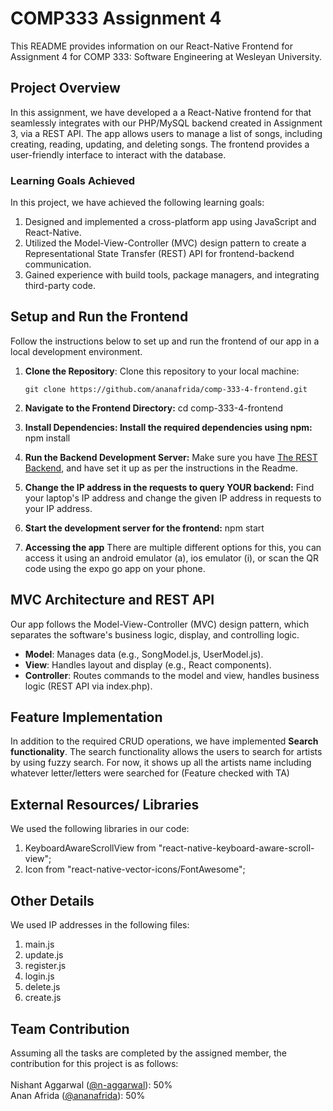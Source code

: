 # COMP333 Assignment 4

This README provides information on our React-Native Frontend for Assignment 4 for COMP 333: Software Engineering at Wesleyan University.

## Project Overview

In this assignment, we have developed a a React-Native frontend for that seamlessly integrates with our PHP/MySQL backend created in Assignment 3, via a REST API. The app allows users to manage a list of songs, including creating, reading, updating, and deleting songs. The frontend provides a user-friendly interface to interact with the database.

### Learning Goals Achieved

In this project, we have achieved the following learning goals:

1. Designed and implemented a cross-platform app using JavaScript and React-Native.
2. Utilized the Model-View-Controller (MVC) design pattern to create a Representational State Transfer (REST) API for frontend-backend communication.
3. Gained experience with build tools, package managers, and integrating third-party code.

## Setup and Run the Frontend

Follow the instructions below to set up and run the frontend of our app in a local development environment.

1. **Clone the Repository**: Clone this repository to your local machine:

   ```shell
   git clone https://github.com/ananafrida/comp-333-4-frontend.git
2. **Navigate to the Frontend Directory:** 
    cd comp-333-4-frontend
3. **Install Dependencies: Install the required dependencies using npm:** npm install
4. **Run the Backend Development Server:** Make sure you have [The REST Backend](https://github.com/n-aggarwal/comp-333-3-backend), and have set it up as per the instructions in the Readme.
5. **Change the IP address in the requests to query YOUR backend:** Find your laptop's IP address and change the given IP address in requests to your IP address.
5. **Start the development server for the frontend:** npm start
5. **Accessing the app** There are multiple different options for this, you can access it using an android emulator (a), ios emulator (i), or scan the QR code using the expo go app on your phone.

## MVC Architecture and REST API

Our app follows the Model-View-Controller (MVC) design pattern, which separates the software's business logic, display, and controlling logic.

- **Model**: Manages data (e.g., SongModel.js, UserModel.js).
- **View**: Handles layout and display (e.g., React components).
- **Controller**: Routes commands to the model and view, handles business logic (REST API via index.php).

## Feature Implementation

In addition to the required CRUD operations, we have implemented **Search functionality**. The search functionality allows the users to search for artists by using fuzzy search. For now, it shows up all the artists name including whatever letter/letters were searched for (Feature checked with TA)

## External Resources/ Libraries
We used the following libraries in our code:
1. KeyboardAwareScrollView  from "react-native-keyboard-aware-scroll-view";
2. Icon from "react-native-vector-icons/FontAwesome";

## Other Details

We used IP addresses in the following files:
1. main.js
2. update.js
3. register.js
4. login.js
5. delete.js
6. create.js


## Team Contribution

Assuming all the tasks are completed by the assigned member, the contribution for this project is as follows:
<br />
<br />
Nishant Aggarwal ([@n-aggarwal](https://github.com/n-aggarwal)): 50% <br />
Anan Afrida ([@ananafrida](https://github.com/ananafrida)): 50%